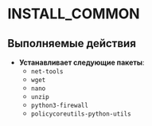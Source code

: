# INSTALL_COMMON

## Выполняемые действия
- **Устанавливает следующие пакеты**:
  - `net-tools`
  - `wget`
  - `nano`
  - `unzip`
  - `python3-firewall`
  - `policycoreutils-python-utils`
